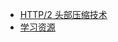 - [HTTP/2 头部压缩技术](https://imququ.com/post/header-compression-in-http2.html)
- [学习资源](https://juejin.im/post/5c2c18116fb9a049fb43c32c)


